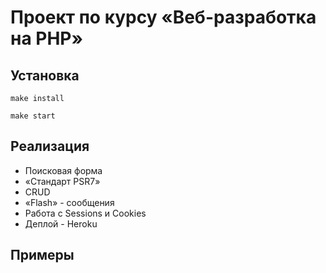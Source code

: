# Проект по курсу «Веб-разработка на PHP»

## Установка
```
make install

make start
```
## Реализация 
 - Поисковая форма
 - «Стандарт PSR7»
 - CRUD
 - «Flash» - сообщения
 - Работа с Sessions и Cookies
 - Деплой - Heroku 

## Примеры

